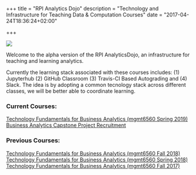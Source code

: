 +++
title = "RPI Analytics Dojo"
description = "Technology and Infrastructure for Teaching Data & Computation Courses"
date = "2017-04-24T18:36:24+02:00"

+++

![](/images/dojo.png)

Welcome to the alpha version of the RPI AnalyticsDojo, an infrastructure for teaching and learning analytics.

Currently the learning stack associated with these courses includes: (1) Jupyterhub (2) GitHub Classroom (3) Travis-CI Based Autograding and (4) Slack. The idea is by adopting a common tecnology stack across different classes, we will be better able to coordinate learning.

### Current Courses:
[Technology Fundamentals for Business Analytics (mgmt6560 Spring 2019)](/mgmt6560-sp19/)
[Business Analytics Capstone Project Recruitment](/capstone/)

### Previous Courses:
[Technology Fundamentals for Business Analytics (mgmt6560 Fall 2018)](http://archive.analyticsdojo.com/mgmt6560-fa18/)
[Technology Fundamentals for Business Analytics (mgmt6560 Spring 2018)](http://archive.analyticsdojo.com/mgmt6560-sp18/)
[Technology Fundamentals for Business Analytics (mgmt6560 Fall 2017)](http://archive.analyticsdojo.com/mgmt6560-fa17/)
